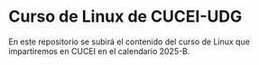 # Curso de Linux de CUCEI-UDG

En este repositorio se subirá el contenido del curso de Linux que impartiremos
en CUCEI en el calendario 2025-B.

